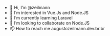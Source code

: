 - 👋 Hi, I’m @zeilmann
- 👀 I’m interested in Vue.Js and Node.JS
- 🌱 I’m currently learning Laravel
- 💞️ I’m looking to collaborate on Node.JS
- 📫 How to reach me augustozeilmann.dev.br.br

<!---
zeilmann/zeilmann is a ✨ special ✨ repository because its `README.md` (this file) appears on your GitHub profile.
You can click the Preview link to take a look at your changes.
--->
